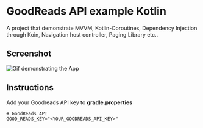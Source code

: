 # GoodReads API example Kotlin

A project that demonstrate MVVM, Kotlin-Coroutines, Dependency Injection through Koin, Navigation host controller, Paging Library etc..

## Screenshot

![Gif demonstrating the App](https://i.ibb.co/6HH5ypm/screenshot.gif)

## Instructions

Add your Goodreads API key to **gradle.properties**

```
# GoodReads API 
GOOD_READS_KEY="<YOUR_GOODREADS_API_KEY>"
```
